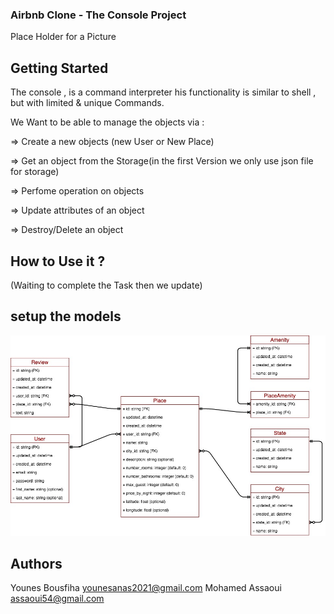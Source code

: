 ### Airbnb Clone -  The Console Project

Place Holder for a Picture

## Getting Started

The console , is a command interpreter his  functionality is similar to shell , but with limited & unique Commands.

We Want to be able to manage the objects via :



=> Create a new objects (new User or New Place)

=> Get an object from the Storage(in the first Version we only use json file for storage)

=> Perfome operation on objects

=> Update attributes of an object

=> Destroy/Delete an object


## How to Use it ?

(Waiting to complete the Task then we update)
## setup the models
![models](./img/all_models.jpg)

## Authors

Younes Bousfiha <younesanas2021@gmail.com>
Mohamed Assaoui <assaoui54@gmail.com>
